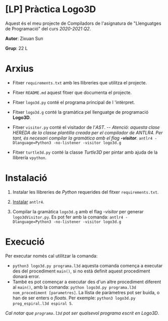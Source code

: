 # [LP] Pràctica Logo3D

Aquest és el meu projecte de Compiladors de l'asignatura de "Llenguatges de Programació" del curs *2020-2021 Q2*.

**Autor**: Zixuan Sun

**Grup**: 22 L


# Arxius

- Fitxer `requirements.txt` amb les llibreries que utilitza el projecte.

- Fitxer `README.md` aquest fitxer que documenta el projecte.

- Fitxer `logo3d.py` conté el programa principal de l 'intèrpret. 

- Fitxer `logo3d.g` conté la gramàtica pel llenguatge de programació **Logo3D**.

- Fitxer `visitor.py` conté el visitador de l'*AST*. 
		-- *Atenció:  aquesta clase HEREDA de la classe plantilla creada per el compilador de ANTLR4. Per tant, és necesari compilar la gramàtica amb el flag **-visitor**.*
		`antlr4 -Dlanguage=Python3 -no-listener -visitor logo3d.g`

- Fitxer `turtle3d.py` conté la classe *Turtle3D* per pintar amb ajuda de la llibrería `vpython`.

# Instalació 

1. Instalar les llibreries de *Python* requerides del fitxer `requirements.txt`.

2. [Instalar](https://github.com/antlr/antlr4/blob/master/doc/getting-started.md#installation) `antlr4`. 

3. Compilar la gramàtica `logo3d.g` amb el flag *-visitor* per generar `logo3dVisitor.py`. Es pot fer amb la comanda:
`antlr4 -Dlanguage=Python3 -no-listener -visitor logo3d.g` 


# Execució

Per executar només cal utilitzar la comanda:

- `python3 logo3d.py programa.l3d` aquesta comanda comença a executar des del procediment `main()`, si no està definit aquest procediment donará error. 
- També es pot començar a executar des d'un altre procediment diferent al `main()`, amb la comanda:
`python logo3d.py programa.l3d nom_procediment [parametres]`. La llista de paràmetres pot ser buida, o han de ser enters o *floats*. Per exemple: `python3 logo3d.py prog_espiral.l3d espiral 5`.

*Cal notar que `programa.l3d` pot ser qualsevol programa escrit en Logo3D*.

